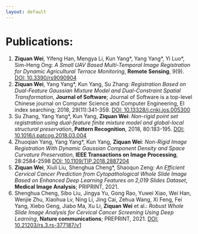 ```yaml
---
layout: default
---
```


# Publications:

1.  **Ziquan Wei**, Yifeng Han, Mengya Li, Kun Yang*, Yang Yang*, Yi Luo*, Sim-Heng Ong: _A Small UAV Based Multi-Temporal Image Registration for Dynamic Agricultural Terrace Monitoring_, **Remote Sensing**, 9(9). [DOI: 10.3390/rs9090904](https://doi.org/10.3390/rs9090904)
2.  **Ziquan Wei**, Yang Yang*, Kun Yang, Su Zhang: _Registration Based on Dual-Feature Gaussian Mixture Model and Dual-Constraint Spatial Transformation_, **Journal of Software**; Journal of Software is a top-level Chinese journal on Computer Science and Computer Engineering, EI index searching; 2018, 29(11):341-359. [DOI: 10.13328/j.cnki.jos.005300](https://doi.org/10.13328/j.cnki.jos.005300)
3.  Su Zhang, Yang Yang*, Kun Yang, **Ziquan Wei**: _Non-rigid point set registration using dual-feature finite mixture model and global-local structural preservation_, **Pattern Recognition**, 2018, 80:183-195. [DOI: 10.1016/j.patcog.2018.03.004](https://doi.org/10.1016/j.patcog.2018.03.004)
4.  Zhuoqian Yang, Yang Yang*, Kun Yang, **Ziquan Wei**: _Non-Rigid Image Registration With Dynamic Gaussian Component Density and Space Curvature Preservation_, **IEEE Transactions on Image Processing**, 28:2584-2598 [DOI: 10.1109/TIP.2018.2887204](https://doi.org/10.1109/TIP.2018.2887204)
5.  **Ziquan Wei**, Xiuli Liu, Shenghua Cheng*, Shaoqun Zeng: _An Efficient Cervical Cancer Prediction from Cytopathological Whole Slide Image Based on Enhanced Deep Learning Features on 2,019 Slides Dataset_, **Medical Image Analysis**; PRIPRINT, 2021.
6.  Shenghua Cheng, Sibo Liu, Jingya Yu, Gong Rao, Yuwei Xiao, Wei Han, Wenjie Zhu, Xiaohua Lv, Ning Li, Jing Cai, Zehua Wang, Xi Feng, Fei Yang, Xiebo Geng, Jiabo Ma, Xu Li, **Ziquan Wei** et al.: _Robust Whole Slide Image Analysis for Cervical Cancer Screening Using Deep Learning_, **Nature communications**; PREPRINT, 2021. [DOI: 10.21203/rs.3.rs-377187/v1](https://doi.org/10.21203/rs.3.rs-377187/v1)